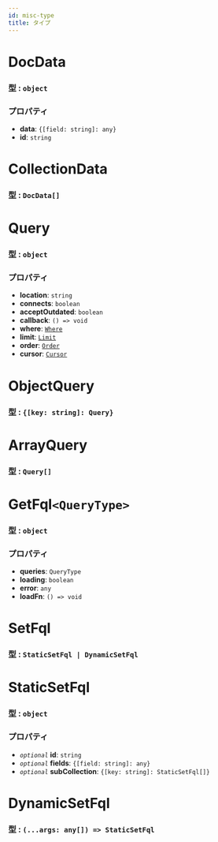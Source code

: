 ```yaml
---
id: misc-type
title: タイプ
---
```


# DocData

### 型 : `object`

### プロパティ

- **data**: `{[field: string]: any}`
- **id**: `string`

# CollectionData

### 型 : `DocData[]`

# Query

### 型 : `object`

### プロパティ

- **location**: `string`
- **connects**: `boolean`
- **acceptOutdated**: `boolean`
- **callback**: `() => void`
- **where**: [`Where`](options-overview.md#where)
- **limit**: [`Limit`](options-overview.md#limit)
- **order**: [`Order`](options-overview.md#order)
- **cursor**: [`Cursor`](options-overview.md#cursor)

# ObjectQuery

### 型 : `{[key: string]: Query}`

# ArrayQuery

### 型 : `Query[]`

# GetFql`<QueryType>`

### 型 : `object`

### プロパティ

- **queries**: `QueryType`
- **loading**: `boolean`
- **error**: `any`
- **loadFn**: `() => void`

# SetFql

### 型 : `StaticSetFql | DynamicSetFql`

# StaticSetFql

### 型 : `object`

### プロパティ

- _`optional`_ **id**: `string`
- _`optional`_ **fields**: `{[field: string]: any}`
- _`optional`_ **subCollection**: `{[key: string]: StaticSetFql[]}`

# DynamicSetFql

### 型 : `(...args: any[]) => StaticSetFql`
